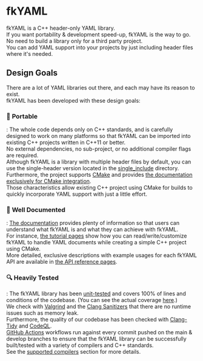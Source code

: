 # fkYAML
fkYAML is a C++ header-only YAML library.  
If you want portability & development speed-up, fkYAML is the way to go.  
No need to build a library only for a third party project.  
You can add YAML support into your projects by just including header files where it's needed.  

## Design Goals
There are a lot of YAML libraries out there, and each may have its reason to exist.  
fkYAML has been developed with these design goals:  

### :briefcase: **Portable**  
:   The whole code depends only on C++ standards, and is carefully designed to work on many platforms so that fkYAML can be imported into existing C++ projects written in C++11 or better.  
    No external dependencies, no sub-project, or no additional compiler flags are required.  
    Although fkYAML is a library with multiple header files by default, you can use the single-header version located in the [single_include](https://github.com/fktn-k/tree/develop/single_include) directory.  
    Furthermore, the project supports [CMake](https://cmake.org/) and provides [the documentation exclusively for CMake integration](https://fktn-k.github.io/fkYAML/tutorials/cmake_integration).  
    Those characteristics allow existing C++ project using CMake for builds to quickly incorporate YAML support with just a little effort.  

### :memo: **Well Documented**  
:   [The documentation](https://fktn-k.github.io/fkYAML/) provides plenty of information so that users can understand what fkYAML is and what they can achieve with fkYAML.  
    For instance, [the tutorial pages](https://fktn-k.github.io/fkYAML/tutorials/) show how you can read/write/customize fkYAML to handle YAML documents while creating a simple C++ project using CMake.  
    More detailed, exclusive descriptions with example usages for each fkYAML API are available in [the API reference pages](api/basic_node/index.md).  

### :mag: **Heavily Tested**  
:   The fkYAML library has been [unit-tested](https://github.com/fktn-k/fkYAML/tree/develop/test/unit_test) and covers 100% of lines and conditions of the codebase. (You can see the actual coverage [here](https://coveralls.io/github/fktn-k/fkYAML?branch=develop).)  
    We check with [Valgrind](https://valgrind.org) and the [Clang Sanitizers](https://clang.llvm.org/docs/index.html) that there are no runtime issues such as memory leak.  
    Furthermore, the quality of our codebase has been checked with [Clang-Tidy](https://clang.llvm.org/extra/clang-tidy/) and [CodeQL](https://codeql.github.com/docs/).  
    [GitHub Actions](https://docs.github.com/en/actions) workflows run against every commit pushed on the main & develop branches to ensure that the fkYAML library can be successfully built/tested with a variety of compilers and C++ standards.  
    See the [supported compilers](home/supported_compilers.md) section for more details.
